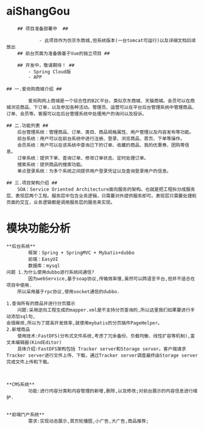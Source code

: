 # aiShangGou

		## 项目准备部署中  ##
				
				- 此项目作为仿京东商城,但系统版本(一台tomcat可运行)以及详细文档后续放出
		## 前台页面为准备做基于Vue的独立项目 ##
	
		## 开发中，敬请期待！ ##
			- Spring Cloud版
			- APP

	## 一.爱尚购商城介绍 ##

			爱尚购网上商城是一个综合性的B2C平台，类似京东商城、天猫商城。会员可以在商城浏览商品、下订单，以及参加各种活动。管理员、运营可以在平台后台管理系统中管理商品、订单、会员等。客服可以在后台管理系统中处理用户的询问以及投诉。

	## 二.功能列表 ##
		后台管理系统：管理商品、订单、类目、商品规格属性、用户管理以及内容发布等功能。
		前台系统：用户可以在前台系统中进行注册、登录、浏览商品、首页、下单等操作。
		会员系统：用户可以在该系统中查询已下的订单、收藏的商品、我的优惠券、团购等信息。
		订单系统：提供下单、查询订单、修改订单状态、定时处理订单。
		搜索系统：提供商品的搜索功能。
		单点登录系统：为多个系统之间提供用户登录凭证以及查询登录用户的信息。

	## 三.项目架构介绍 ##
		SOA：Service Oriented Architecture面向服务的架构。也就是把工程拆分成服务层、表现层两个工程。服务层中包含业务逻辑，只需要对外提供服务即可。表现层只需要处理和页面的交互，业务逻辑都是调用服务层的服务来实现。

# 模块功能分析 #

	**后台系统**
			框架：Spring + SpringMVC + Mybatis+dubbo
			前端：EasyUI
			数据库：mysql
	问题 1.为什么使用dubbo进行系统间通信?
			因为webService,基于soap协议,传输效率慢,虽然可以跨语言平台,但并不适合在项目中使用.
		所以采用基于rpc协议,使用socket通信的dubbo.

	1.查询所有的商品并进行分页展示
		问题:采用逆向工程生成的mapper.xml是不支持分页查询的,所以这里我们如果要进行手动添加sql句,
	会很麻烦,所以为了提高开发效率,就使用mybatis的分页插件PageHelper。
	2.新增商品
		使用技术:FastDFS(分布式文件系统,考虑了冗余备份、负载均衡、线性扩容等机制),富文本编辑器(KindEditor)
		具体介绍:FastDFS架构包括 Tracker server和Storage server。客户端请求Tracker server进行文件上传、下载，通过Tracker server调度最终由Storage server完成文件上传和下载。
		
		

	**CMS系统**
			功能:进行内容分类和内容管理的新增,删除,以及修改;对前台展示的内容信息进行维护.


	**前端门户系统**
			需求:实现动态展示,首页轮播图,小广告,大广告,商品推荐;
		
		
				



		
